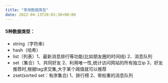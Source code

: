 ```yaml
---
title: "常用数据类型"
date: 2022-04-13T20:03:38+08:00
---
```


#### 5种数据类型：

* string（字符串）
* hash（哈希）
* list（列表）1、最新消息排行等功能(比如朋友圈的时间线) 2、消息队列
* set（集合）1、共同好友 2、利用唯一性,统计访问网站的所有独立ip 3、好友推荐时,根据tag求交集,大于某个阈值就可以推荐
* zset(sorted set：有序集合) 1、排行榜 2、带权重的消息队列